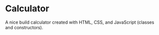 # Calculator
A nice build calculator created with HTML, CSS, and JavaScript (classes and constructors).
